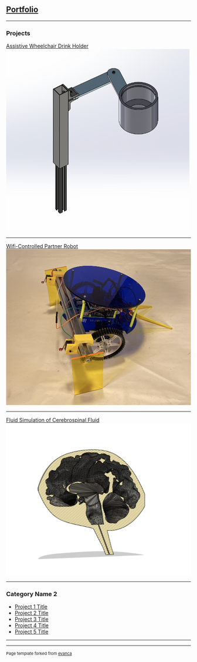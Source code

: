 ## [Portfolio](/sample_presentation.pdf)

---

### Projects

[Assistive Wheelchair Drink Holder](/drinkHolder)
<img src="images/drinkHolder/CADAssembly.png?raw=true" width = 500 height = auto class = image/>
  <div class="overlay">
    <div class="text">Hello World</div>
  </div>

---
[Wifi-Controlled Partner Robot](/pdf/sample_presentation.pdf)
<img src="images/robot/headshot.png"/>

---
[Fluid Simulation of Cerebrospinal Fluid](http://example.com/)
<img src="images/Simulations/brainSide.png"/>

---

### Category Name 2

- [Project 1 Title](http://example.com/)
- [Project 2 Title](/pdf/sample_presentation.pdf)
- [Project 3 Title](http://example.com/)
- [Project 4 Title](http://example.com/)
- [Project 5 Title](http://example.com/)

---




---

<style>
.container {
  position: relative;
  width: 50%;
}

.image {
  display: block;
  width: 100%;
  height: auto;
}

.overlay {
  position: absolute;
  top: 0;
  bottom: 0;
  left: 0;
  right: 0;
  height: 100%;
  width: 100%;
  opacity: 0;
  transition: .5s ease;
  background-color: #008CBA;
}

.container:hover .overlay {
  opacity: 1;
}

.text {
  color: white;
  font-size: 20px;
  position: absolute;
  top: 50%;
  left: 50%;
  -webkit-transform: translate(-50%, -50%);
  -ms-transform: translate(-50%, -50%);
  transform: translate(-50%, -50%);
  text-align: center;
}
</style>

<p style="font-size:11px">Page template forked from <a href="https://github.com/evanca/quick-portfolio">evanca</a></p>
<!-- Remove above link if you don't want to attibute -->
